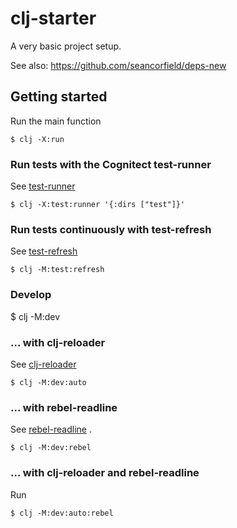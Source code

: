 # clj-starter

A very basic project setup.

See also: https://github.com/seancorfield/deps-new

## Getting started

Run the main function

    $ clj -X:run

### Run tests with the Cognitect test-runner

See [test-runner](https://github.com/cognitect-labs/test-runner)

    $ clj -X:test:runner '{:dirs ["test"]}'

### Run tests continuously with test-refresh

See [test-refresh](https://github.com/jakemcc/test-refresh)

    $ clj -M:test:refresh

### Develop

   $ clj -M:dev

### ... with clj-reloader

See [clj-reloader](https://github.com/thiru/clj-reloader)

    $ clj -M:dev:auto

### ... with rebel-readline

See [rebel-readline](https://github.com/bhauman/rebel-readline) .

    $ clj -M:dev:rebel

### ... with clj-reloader and rebel-readline

Run

    $ clj -M:dev:auto:rebel